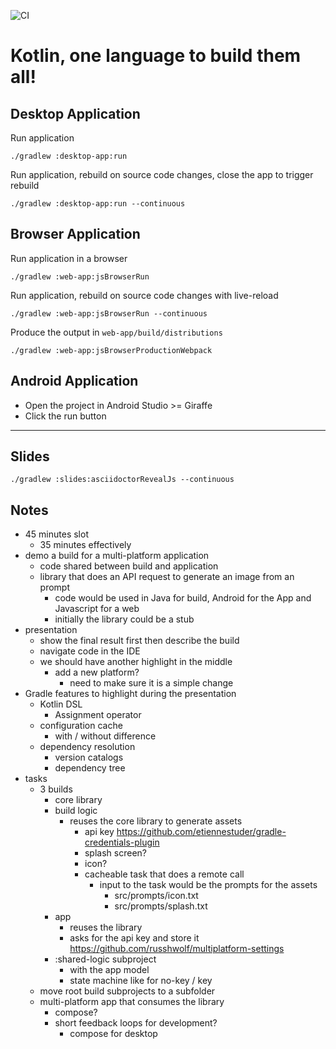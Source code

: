 ![CI](https://github.com/gradle/gradle-kotlinconf-2023-app/actions/workflows/ci.yml/badge.svg?branch=main)

# Kotlin, one language to build them all!

## Desktop Application

Run application
```shell
./gradlew :desktop-app:run
```

Run application, rebuild on source code changes, close the app to trigger rebuild
```shell
./gradlew :desktop-app:run --continuous
```

## Browser Application

Run application in a browser
```shell
./gradlew :web-app:jsBrowserRun 
```

Run application, rebuild on source code changes with live-reload
```shell
./gradlew :web-app:jsBrowserRun --continuous
```

Produce the output in `web-app/build/distributions`
```shell
./gradlew :web-app:jsBrowserProductionWebpack
```

## Android Application

* Open the project in Android Studio >= Giraffe
* Click the run button

----

## Slides

```shell
./gradlew :slides:asciidoctorRevealJs --continuous
```

## Notes

* 45 minutes slot
  * 35 minutes effectively
* demo a build for a multi-platform application
  * code shared between build and application
  * library that does an API request to generate an image from an prompt
    * code would be used in Java for build, Android for the App and Javascript for a web
    * initially the library could be a stub
* presentation
  * show the final result first then describe the build
  * navigate code in the IDE
  * we should have another highlight in the middle
    * add a new platform?
      * need to make sure it is a simple change
* Gradle features to highlight during the presentation
  * Kotlin DSL
    * Assignment operator
  * configuration cache
    * with / without difference
  * dependency resolution
    * version catalogs
    * dependency tree
* tasks
  * 3 builds
    * core library
    * build logic
      * reuses the core library to generate assets
        * api key https://github.com/etiennestuder/gradle-credentials-plugin
        * splash screen?
        * icon?
        * cacheable task that does a remote call
          * input to the task would be the prompts for the assets
            * src/prompts/icon.txt
            * src/prompts/splash.txt
    * app
      * reuses the library
      * asks for the api key and store it https://github.com/russhwolf/multiplatform-settings
    * :shared-logic subproject
      * with the app model
      * state machine like for no-key / key
  * move root build subprojects to a subfolder
  * multi-platform app that consumes the library
    * compose?
    * short feedback loops for development?
      * compose for desktop
